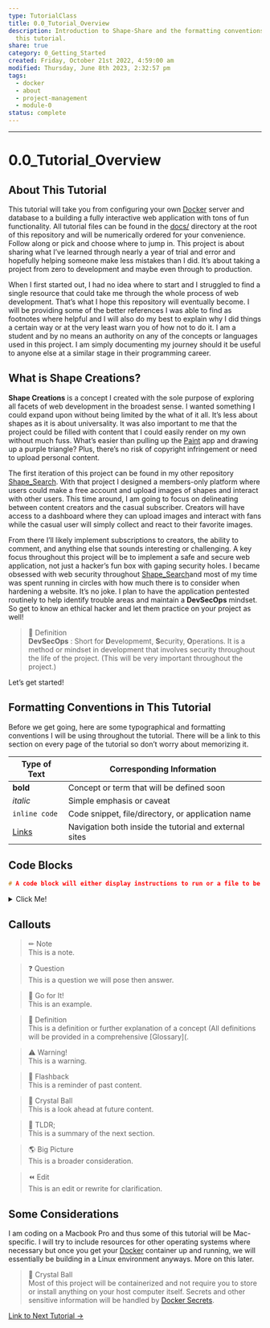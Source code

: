 ```yaml
---  
type: TutorialClass  
title: 0.0_Tutorial_Overview  
description: Introduction to Shape-Share and the formatting conventions used in  
  this tutorial.  
share: true  
category: 0_Getting_Started  
created: Friday, October 21st 2022, 4:59:00 am  
modified: Thursday, June 8th 2023, 2:32:57 pm  
tags:  
  - docker  
  - about  
  - project-management  
  - module-0  
status: complete  
---  
```

  
  
---  
  
# 0.0_Tutorial_Overview  
  
## About This Tutorial  
  
This tutorial will take you from configuring your own [Docker](https://www.docker.com) server and database to a building a fully interactive web application with tons of fun functionality. All tutorial files can be found in the [docs/](/docs/) directory at the root of this repository and will be numerically ordered for your convenience. Follow along or pick and choose where to jump in. This project is about sharing what I’ve learned through nearly a year of trial and error and hopefully helping someone make less mistakes than I did. It’s about taking a project from zero to development and maybe even through to production.  
  
When I first started out, I had no idea where to start and I struggled to find a single resource that could take me through the whole process of web development. That’s what I hope this repository will eventually become. I will be providing some of the better references I was able to find as footnotes where helpful and I will also do my best to explain why I did things a certain way or at the very least warn you of how not to do it. I am a student and by no means an authority on any of the concepts or languages used in this project. I am simply documenting my journey should it be useful to anyone else at a similar stage in their programming career.  
  
## What is Shape Creations?  
  
**Shape Creations** is a concept I created with the sole purpose of exploring all facets of web development in the broadest sense. I wanted something I could expand upon without being limited by the what of it all. It’s less about shapes as it is about universality. It was also important to me that the project could be filled with content that I could easily render on my own without much fuss. What’s easier than pulling up the [Paint](https://jspaint.app/#local:7aebb2e52e46f8) app and drawing up a purple triangle? Plus, there’s no risk of copyright infringement or need to upload personal content.  
  
The first iteration of this project can be found in my other repository [Shape_Search](https://github.com/Nyki-Anderson/shape_search). With that project I designed a members-only platform where users could make a free account and upload images of shapes and interact with other users. This time around, I am going to focus on delineating between content creators and the casual subscriber. Creators will have access to a dashboard where they can upload images and interact with fans while the casual user will simply collect and react to their favorite images.  
  
From there I’ll likely implement subscriptions to creators, the ability to comment, and anything else that sounds interesting or challenging. A key focus throughout this project will be to implement a safe and secure web application, not just a hacker’s fun box with gaping security holes. I became obsessed with web security throughout [Shape_Search](https://github.com/Nyki-Anderson/shape_search)and most of my time was spent running in circles with how much there is to consider when hardening a website. It’s no joke. I plan to have the application pentested routinely to help identify trouble areas and maintain a **DevSecOps** mindset. So get to know an ethical hacker and let them practice on your project as well!  
  
> 🍎 Definition    
> **DevSecOps** : Short for **D**evelopmemt, **S**ecurity, **O**perations. It is a method or mindset in development that involves security throughout the life of the project. (This will be very important throughout the project.)  
  
Let’s get started!  
  
## Formatting Conventions in This Tutorial  
  
Before we get going, here are some typographical and formatting conventions I will be using throughout the tutorial. There will be a link to this section on every page of the tutorial so don’t worry about memorizing it.  
  
| Type of Text  | Corresponding Information                         |  
| ------------- | ------------------------------------------------- |  
| **bold**      | Concept or term that will be defined soon               |  
| *italic*      | Simple emphasis or caveat |  
| `inline code` | Code snippet, file/directory, or application name                                     |  
| [Links](Links.md#)     | Navigation both inside the tutorial and external sites                                                  |  
  
## Code Blocks  
  
```C++  
# A code block will either display instructions to run or a file to be copied.  
```  
  
<details>  
	<summary>Click Me!</summary>  
  
```C++   
# This is output to a code block   
```  
  
</details>  
  
## Callouts  
  
> ✏ Note    
> This is a note.  
  
> ❓ Question    
> This is a question we will pose then answer.  
  
> 🏁 Go for It!    
> This is an example.  
  
> 🍎 Definition    
> This is a definition or further explanation of a concept (All definitions will be provided in a comprehensive [Glossary](.  
  
>  ⚠ Warning!    
> This is a warning.  
  
> 🔦 Flashback    
> This is a reminder of past content.  
  
> 🔮 Crystal Ball    
> This is a look ahead at future content.  
  
> 📖 TLDR;    
> This is a summary of the next section.  
  
> 🌎 Big Picture    
> This is a broader consideration.  
  
> ⏪ Edit    
> This is an edit or rewrite for clarification.  
  
## Some Considerations  
  
I am coding on a Macbook Pro and thus some of this tutorial will be Mac-specific. I will try to include resources for other operating systems where necessary but once you get your [Docker](https://docker.com) container up and running, we will essentially be building in a Linux environment anyways. More on this later.  
  
> 🔮 Crystal Ball    
> Most of this project will be containerized and not require you to store or install anything on your host computer itself. Secrets and other sensitive information will be handled by [Docker Secrets](https://docs.docker.com/engine/swarm/secrets/).  
  
[ Link to Next Tutorial →](./0.1_Note_Taking_with_Obsidian.md#)  
